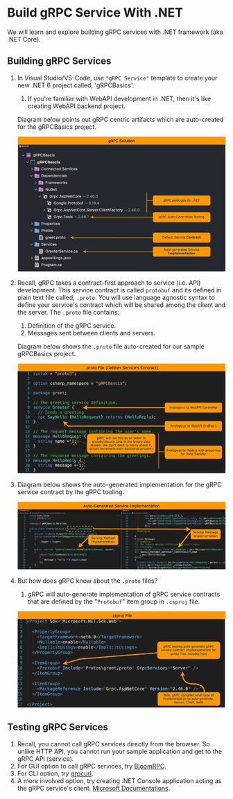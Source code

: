 # Build gRPC Service With .NET

We will learn and explore building gRPC services with .NET framework (aka .NET Core).

## Building gRPC Services

1. In Visual Studio/VS-Code, use `"gRPC Service"` template to create your new .NET 6 project called, 'gRPCBasics'.
    1. If you're familiar with WebAPI development in .NET, then it's like creating WebAPI backend project.

    Diagram below points out gRPC centric artifacts which are auto-created for the gRPCBasics project.

    ![gRPC-with-NET-solution](./diagrams/gRPC-with-NET-solution.png)

1. Recall, gRPC takes a contract-first approach to service (i.e. API) development. This service contract is called `protobuf` and its defined in plain text file called, `.proto`. You will use language agnostic syntax to define your service's contract which will be shared among the client and the server. The `.proto` file contains:
    1. Definition of the gRPC service.
    1. Messages sent between clients and servers.

    Diagram below shows the `.proto` file auto-created for our sample gRPCBasics project.

    ![gRPC-with-NET-service-contract](./diagrams/gRPC-with-NET-service-contract.png)

1. Diagram below shows the auto-generated implementation for the gRPC service contract by the gRPC tooling.

    ![gRPC-with-NET-service-implementation](./diagrams/gRPC-with-NET-service-implementation.png)

1. But how does gRPC know about the `.proto` files?
    1. gRPC will auto-generate implementation of gRPC service contracts that are defined by the "`Protobuf`" item group in `.csproj` file.

    ![gRPC-with-NET-csproj](./diagrams/gRPC-with-NET-csproj.png)

## Testing gRPC Services

1. Recall, you cannot call gRPC services directly from the browser. So unlike HTTP API, you cannot run your sample application and get to the gRPC API (service).
1. For GUI option to call gRPC services, try [BloomRPC](https://github.com/bloomrpc/bloomrpc).
1. For CLI option, try [grpcurl](https://github.com/fullstorydev/grpcurl).
1. A more involved option, try creating .NET Console application acting as the gRPC service's client. [Microsoft Documentations](https://github.com/bloomrpc/bloomrpc).
